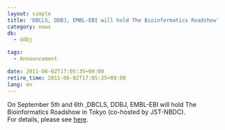 ```yaml
---
layout: simple
title: 'DBCLS, DDBJ, EMBL-EBI will hold The Bioinformatics Roadshow'
category: news
db:
  - ddbj

tags:
  - Announcement

date: 2011-06-02T17:05:35+09:00
retire_time: 2011-06-02T17:05:35+09:00
lang: en
---
```


On September 5th and 6th ,DBCLS, DDBJ, EMBL-EBI will hold The Bioinformatics Roadshow in Tokyo (co-hosted by JST-NBDC).<br>For details, please see <a href="http://motdb.dbcls.jp/?EBI-Roadshow" target="_blank">here</a>.
